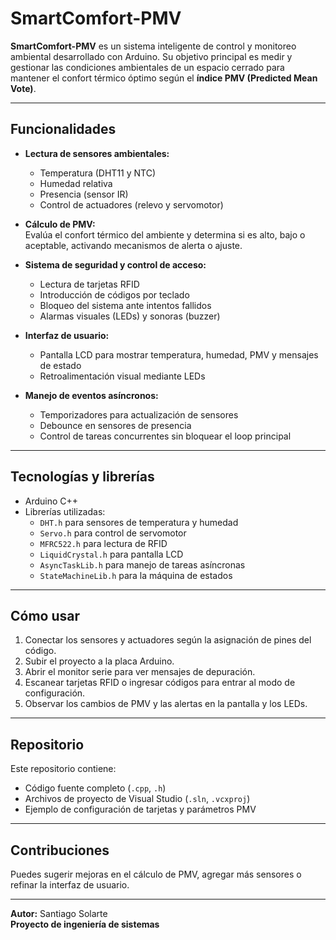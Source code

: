 # SmartComfort-PMV

**SmartComfort-PMV** es un sistema inteligente de control y monitoreo ambiental desarrollado con Arduino. Su objetivo principal es medir y gestionar las condiciones ambientales de un espacio cerrado para mantener el confort térmico óptimo según el **índice PMV (Predicted Mean Vote)**.

---

## Funcionalidades

- **Lectura de sensores ambientales:**  
  - Temperatura (DHT11 y NTC)  
  - Humedad relativa  
  - Presencia (sensor IR)  
  - Control de actuadores (relevo y servomotor)  

- **Cálculo de PMV:**  
  Evalúa el confort térmico del ambiente y determina si es alto, bajo o aceptable, activando mecanismos de alerta o ajuste.

- **Sistema de seguridad y control de acceso:**  
  - Lectura de tarjetas RFID  
  - Introducción de códigos por teclado  
  - Bloqueo del sistema ante intentos fallidos  
  - Alarmas visuales (LEDs) y sonoras (buzzer)

- **Interfaz de usuario:**  
  - Pantalla LCD para mostrar temperatura, humedad, PMV y mensajes de estado  
  - Retroalimentación visual mediante LEDs  

- **Manejo de eventos asíncronos:**  
  - Temporizadores para actualización de sensores  
  - Debounce en sensores de presencia  
  - Control de tareas concurrentes sin bloquear el loop principal

---

## Tecnologías y librerías

- Arduino C++  
- Librerías utilizadas:  
  - `DHT.h` para sensores de temperatura y humedad  
  - `Servo.h` para control de servomotor  
  - `MFRC522.h` para lectura de RFID  
  - `LiquidCrystal.h` para pantalla LCD  
  - `AsyncTaskLib.h` para manejo de tareas asíncronas  
  - `StateMachineLib.h` para la máquina de estados  

---

## Cómo usar

1. Conectar los sensores y actuadores según la asignación de pines del código.  
2. Subir el proyecto a la placa Arduino.  
3. Abrir el monitor serie para ver mensajes de depuración.  
4. Escanear tarjetas RFID o ingresar códigos para entrar al modo de configuración.  
5. Observar los cambios de PMV y las alertas en la pantalla y los LEDs.

---

## Repositorio

Este repositorio contiene:  

- Código fuente completo (`.cpp`, `.h`)  
- Archivos de proyecto de Visual Studio (`.sln`, `.vcxproj`)  
- Ejemplo de configuración de tarjetas y parámetros PMV  

---

## Contribuciones

Puedes sugerir mejoras en el cálculo de PMV, agregar más sensores o refinar la interfaz de usuario.  

---

**Autor:** Santiago Solarte  
**Proyecto de ingeniería de sistemas**

